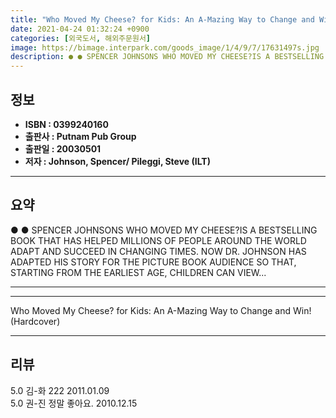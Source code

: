 ```yaml
---
title: "Who Moved My Cheese? for Kids: An A-Mazing Way to Change and Win! (Hardcover)"
date: 2021-04-24 01:32:24 +0900
categories: [외국도서, 해외주문원서]
image: https://bimage.interpark.com/goods_image/1/4/9/7/17631497s.jpg
description: ● ● SPENCER JOHNSONS WHO MOVED MY CHEESE?IS A BESTSELLING BOOK THAT HAS HELPED MILLIONS OF PEOPLE AROUND THE WORLD ADAPT AND SUCCEED IN CHANGING TIMES. NOW DR
---
```


## **정보**

- **ISBN : 0399240160**
- **출판사 : Putnam Pub Group**
- **출판일 : 20030501**
- **저자 : Johnson, Spencer/ Pileggi, Steve (ILT)**

------



## **요약**

●  ●  SPENCER JOHNSONS WHO MOVED MY CHEESE?IS A BESTSELLING BOOK THAT HAS HELPED MILLIONS OF PEOPLE AROUND THE WORLD ADAPT AND SUCCEED IN CHANGING TIMES. NOW DR. JOHNSON HAS ADAPTED HIS STORY FOR THE PICTURE BOOK AUDIENCE SO THAT, STARTING FROM THE EARLIEST AGE, CHILDREN CAN VIEW... 

------



------


Who Moved My Cheese? for Kids: An A-Mazing Way to Change and Win! (Hardcover) 

------


## **리뷰** 

5.0 김-화 222 2011.01.09 <br/>5.0 권-진 정말 좋아요. 2010.12.15 <br/>